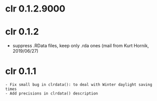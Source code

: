 # clr 0.1.2.9000

# clr 0.1.2
  - suppress .RData files, keep only .rda ones (mail from Kurt Hornik, 
  2019/06/27)

# clr 0.1.1
	- Fix small bug in clrdata(): to deal with Winter daylight saving times
	- Add precisions in clrdata() description



